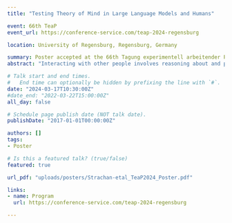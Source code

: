 ```yaml
---
title: "Testing Theory of Mind in Large Language Models and Humans"

event: 66th TeaP
event_url: https://conference-service.com/teap-2024-regensburg

location: University of Regensburg, Regensburg, Germany

summary: Poster accepted at the 66th Tagung experimentell arbeitender Psycholog:innen (TeaP; Conference of Experimental Psychologists), March 17-20 2024
abstract: "Interacting with other people involves reasoning about and prediction of others' mental states, or Theory of Mind. This capacity is a distinguishing feature of human cognition but recent advances in Large Language Models (LLMs) such as ChatGPT suggest that they may possess some emergent capacity for human-like Theory of Mind. Such claims merit a systematic approach to explore the limits of GPT models' emergent Theory of Mind capacity and compare it against humans. We show that while GPT models show impressive Theory of Mind-like capacity in controlled tests, there are key deviations from human performance that call into question how human-like this capacity is. Specifically, across a battery of Theory of Mind tests, we found that GPT models performed at human levels when recognising indirect requests, false beliefs, and higher-order mental states like misdirection, but were specifically impaired at recognising faux pas. Follow-up studies revealed that this was due to GPT's conservatism in drawing conclusions that humans took to be self-evident. Our results suggest that while GPT may demonstrate the competence for sophisticated mentalistic inference, its lack of embodiment within an action-oriented environment make this capacity qualitatively different from human cognition."

# Talk start and end times.
#   End time can optionally be hidden by prefixing the line with `#`.
date: "2024-03-17T10:30:00Z"
#date_end: "2022-03-22T15:00:00Z"
all_day: false

# Schedule page publish date (NOT talk date).
publishDate: "2017-01-01T00:00:00Z"

authors: []
tags: 
- Poster

# Is this a featured talk? (true/false)
featured: true

url_pdf: "uploads/posters/Strachan-etal_TeaP2024_Poster.pdf"

links:
- name: Program
  url: https://conference-service.com/teap-2024-regensburg

---
```


